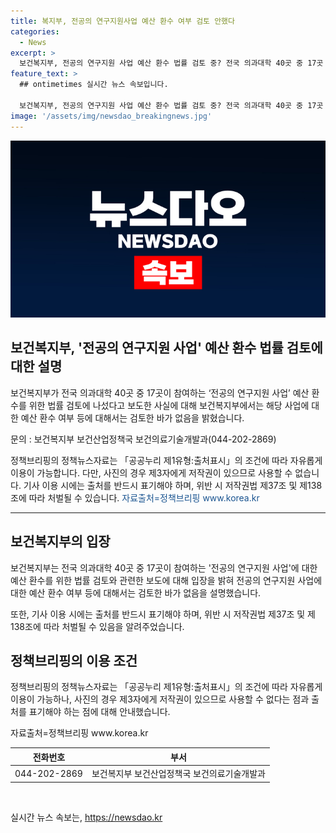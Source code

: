 ```yaml
---
title: 복지부, 전공의 연구지원사업 예산 환수 여부 검토 안했다
categories:
  - News
excerpt: >
  보건복지부, 전공의 연구지원 사업 예산 환수 법률 검토 중? 전국 의과대학 40곳 중 17곳 참여하는 사업의 예산 환수 여부에 대한 보건복지부의 법률 검토가 주목받고 있다. 그러나 복지부는 예산 환수에 대한 검토는 아직 이루어지지 않았다고 설명했다. 이에 대한 논란이 예상되며, 관심이 쏠리고 있다. (150자)
feature_text: >
  ## ontimetimes 실시간 뉴스 속보입니다.

  보건복지부, 전공의 연구지원 사업 예산 환수 법률 검토 중? 전국 의과대학 40곳 중 17곳 참여하는 사업의 예산 환수 여부에 대한 보건복지부의 법률 검토가 주목받고 있다. 그러나 복지부는 예산 환수에 대한 검토는 아직 이루어지지 않았다고 설명했다. 이에 대한 논란이 예상되며, 관심이 쏠리고 있다. (150자)
image: '/assets/img/newsdao_breakingnews.jpg'
---
```


<p><img src="/assets/img/newsdao_breakingnews.jpg" alt="ontimetimes 속보" /></p>

<h2 data-ke-size="size26">보건복지부, '전공의 연구지원 사업' 예산 환수 법률 검토에 대한 설명</h2>

<p data-ke-size="size16">보건복지부가 전국 의과대학 40곳 중 17곳이 참여하는 ‘전공의 연구지원 사업’ 예산 환수를 위한 법률 검토에 나섰다고 보도한 사실에 대해 보건복지부에서는 해당 사업에 대한 예산 환수 여부 등에 대해서는 검토한 바가 없음을 밝혔습니다.</p>

<p data-ke-size="size16">문의 : 보건복지부 보건산업정책국 보건의료기술개발과(044-202-2869)</p>

<p data-ke-size="size16">정책브리핑의 정책뉴스자료는 「공공누리 제1유형:출처표시」의 조건에 따라 자유롭게 이용이 가능합니다. 다만, 사진의 경우 제3자에게 저작권이 있으므로 사용할 수 없습니다. 기사 이용 시에는 출처를 반드시 표기해야 하며, 위반 시 저작권법 제37조 및 제138조에 따라 처벌될 수 있습니다. <span style="color: #1a5490;">자료출처=정책브리핑 www.korea.kr</span></p>

<hr>

<h2 data-ke-size="size26">보건복지부의 입장</h2>

<p data-ke-size="size16">보건복지부는 전국 의과대학 40곳 중 17곳이 참여하는 '전공의 연구지원 사업'에 대한 예산 환수를 위한 법률 검토와 관련한 보도에 대해 입장을 밝혀 전공의 연구지원 사업에 대한 예산 환수 여부 등에 대해서는 검토한 바가 없음을 설명했습니다.</p>

<p data-ke-size="size16">또한, 기사 이용 시에는 출처를 반드시 표기해야 하며, 위반 시 저작권법 제37조 및 제138조에 따라 처벌될 수 있음을 알려주었습니다.</p>

<h2 data-ke-size="size26">정책브리핑의 이용 조건</h2>

<p data-ke-size="size16">정책브리핑의 정책뉴스자료는 「공공누리 제1유형:출처표시」의 조건에 따라 자유롭게 이용이 가능하나, 사진의 경우 제3자에게 저작권이 있으므로 사용할 수 없다는 점과 출처를 표기해야 하는 점에 대해 안내했습니다.</p>

<p data-ke-size="size16">자료출처=정책브리핑 www.korea.kr</p>

<table>
    <thead>
        <tr>
            <th style="text-align: center;">전화번호</th>
            <th style="text-align: center;">부서</th>
        </tr>
    </thead>
    <tbody>
        <tr>
            <td style="text-align: center;">044-202-2869</td>
            <td style="text-align: center;">보건복지부 보건산업정책국 보건의료기술개발과</td>
        </tr>
    </tbody>
</table>

<p data-ke-size="size16">&nbsp;</p>
실시간 뉴스 속보는, <a href="https://newsdao.kr" rel="dofollow">https://newsdao.kr</a>


